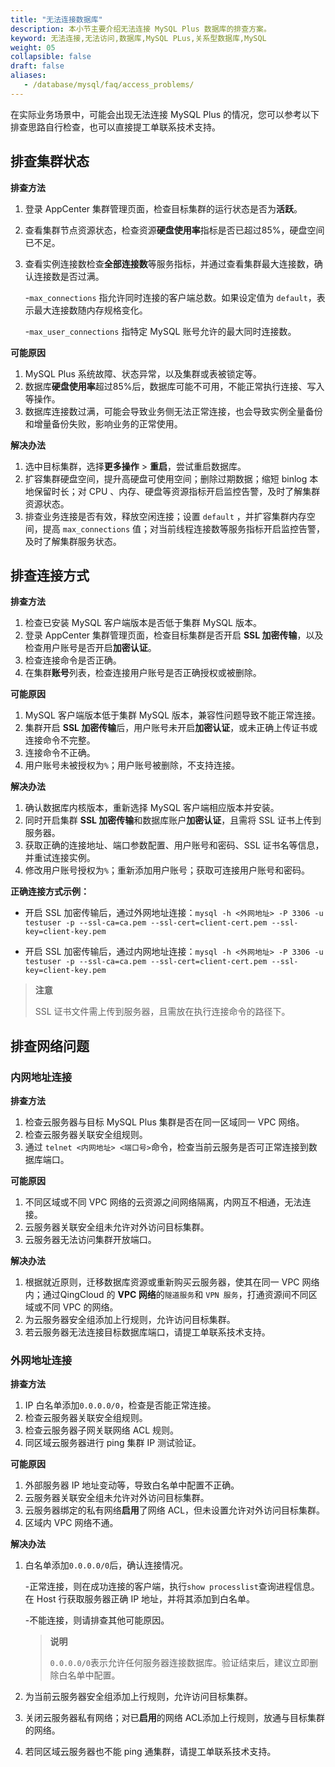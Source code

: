 ```yaml
---
title: "无法连接数据库"
description: 本小节主要介绍无法连接 MySQL Plus 数据库的排查方案。 
keyword: 无法连接,无法访问,数据库,MySQL PLus,关系型数据库,MySQL
weight: 05
collapsible: false
draft: false
aliases: 
   - /database/mysql/faq/access_problems/
---
```




在实际业务场景中，可能会出现无法连接 MySQL Plus 的情况，您可以参考以下排查思路自行检查，也可以直接提工单联系技术支持。

## 排查集群状态

**排查方法** 

1. 登录 AppCenter 集群管理页面，检查目标集群的运行状态是否为**活跃**。
2. 查看集群节点资源状态，检查资源**硬盘使用率**指标是否已超过85%，硬盘空间已不足。
3. 查看实例连接数检查**全部连接数**等服务指标，并通过查看集群最大连接数，确认连接数是否过满。

   -`max_connections` 指允许同时连接的客户端总数。如果设定值为 `default`，表示最大连接数随内存规格变化。

   -`max_user_connections` 指特定 MySQL 账号允许的最大同时连接数。

**可能原因**

1. MySQL Plus 系统故障、状态异常，以及集群或表被锁定等。
2. 数据库**硬盘使用率**超过85%后，数据库可能不可用，不能正常执行连接、写入等操作。
3. 数据库连接数过满，可能会导致业务侧无法正常连接，也会导致实例全量备份和增量备份失败，影响业务的正常使用。

**解决办法**

1. 选中目标集群，选择**更多操作** > **重启**，尝试重启数据库。
2. 扩容集群硬盘空间，提升高硬盘可使用空间；删除过期数据；缩短 binlog 本地保留时长；对 CPU 、内存、硬盘等资源指标开启监控告警，及时了解集群资源状态。
3. 排查业务连接是否有效，释放空闲连接；设置 `default` ，并扩容集群内存空间，提高 `max_connections` 值；对当前线程连接数等服务指标开启监控告警，及时了解集群服务状态。

## 排查连接方式

**排查方法**

1. 检查已安装 MySQL 客户端版本是否低于集群 MySQL 版本。
2. 登录 AppCenter 集群管理页面，检查目标集群是否开启 **SSL 加密传输**，以及检查用户账号是否开启**加密认证**。
3. 检查连接命令是否正确。
4. 在集群**账号**列表，检查连接用户账号是否正确授权或被删除。

**可能原因** 

1. MySQL 客户端版本低于集群 MySQL 版本，兼容性问题导致不能正常连接。
2. 集群开启 **SSL 加密传输**后，用户账号未开启**加密认证**，或未正确上传证书或连接命令不完整。
3. 连接命令不正确。
4. 用户账号未被授权为`%`；用户账号被删除，不支持连接。

**解决办法**

1. 确认数据库内核版本，重新选择 MySQL 客户端相应版本并安装。
2. 同时开启集群 **SSL 加密传输**和数据库账户**加密认证**，且需将 SSL 证书上传到服务器。
3. 获取正确的连接地址、端口参数配置、用户账号和密码、SSL 证书名等信息，并重试连接实例。
4. 修改用户账号授权为`%`；重新添加用户账号；获取可连接用户账号和密码。

**正确连接方式示例：**
 
- 开启 SSL 加密传输后，通过外网地址连接：`mysql -h <外网地址> -P 3306 -u testuser -p --ssl-ca=ca.pem --ssl-cert=client-cert.pem --ssl-key=client-key.pem`

- 开启 SSL 加密传输后，通过内网地址连接：`mysql -h <外网地址> -P 3306 -u testuser -p --ssl-ca=ca.pem --ssl-cert=client-cert.pem --ssl-key=client-key.pem`

> **注意**
>
> SSL 证书文件需上传到服务器，且需放在执行连接命令的路径下。

## 排查网络问题

### 内网地址连接

**排查方法**

1. 检查云服务器与目标 MySQL Plus 集群是否在同一区域同一 VPC 网络。
2. 检查云服务器关联安全组规则。
3. 通过 `telnet <内网地址> <端口号>`命令，检查当前云服务是否可正常连接到数据库端口。

**可能原因**

1. 不同区域或不同 VPC 网络的云资源之间网络隔离，内网互不相通，无法连接。
2. 云服务器关联安全组未允许对外访问目标集群。
3. 云服务器无法访问集群开放端口。

**解决办法**

1. 根据就近原则，迁移数据库资源或重新购买云服务器，使其在同一 VPC 网络内；通过QingCloud 的 **VPC 网络**的`隧道服务`和 `VPN 服务`，打通资源间不同区域或不同 VPC 的网络。
2. 为云服务器安全组添加上行规则，允许访问目标集群。
3. 若云服务器无法连接目标数据库端口，请提工单联系技术支持。

### 外网地址连接

**排查方法** 

1. IP 白名单添加`0.0.0.0/0`，检查是否能正常连接。
2. 检查云服务器关联安全组规则。
3. 检查云服务器子网关联网络 ACL 规则。
4. 同区域云服务器进行 ping 集群 IP 测试验证。

**可能原因** 

1. 外部服务器 IP 地址变动等，导致白名单中配置不正确。
2. 云服务器关联安全组未允许对外访问目标集群。
3. 云服务器绑定的私有网络**启用**了网络 ACL，但未设置允许对外访问目标集群。
4. 区域内 VPC 网络不通。

**解决办法** 
1. 白名单添加`0.0.0.0/0`后，确认连接情况。
   
   -正常连接，则在成功连接的客户端，执行`show processlist`查询进程信息。在 Host 行获取服务器正确 IP 地址，并将其添加到白名单。

   -不能连接，则请排查其他可能原因。

   > **说明** 
   > 
   > `0.0.0.0/0`表示允许任何服务器连接数据库。验证结束后，建议立即删除白名单中配置。

2. 为当前云服务器安全组添加上行规则，允许访问目标集群。
3. 关闭云服务器私有网络；对已**启用**的网络 ACL添加上行规则，放通与目标集群的网络。
4. 若同区域云服务器也不能 ping 通集群，请提工单联系技术支持。
